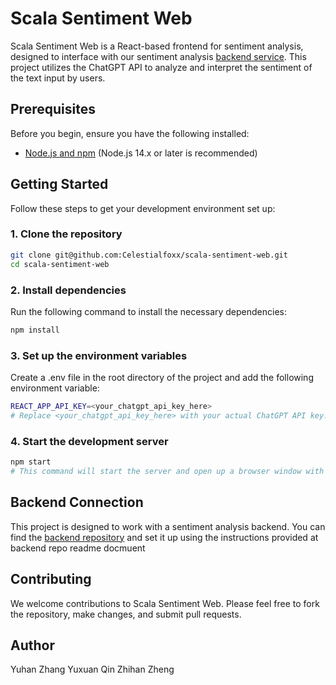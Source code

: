 # Scala Sentiment Web

Scala Sentiment Web is a React-based frontend for sentiment analysis, designed to interface with our sentiment analysis [backend service](https://github.com/LelouchCcCC/sentiment-analysis). This project utilizes the ChatGPT API to analyze and interpret the sentiment of the text input by users.

## Prerequisites

Before you begin, ensure you have the following installed:
- [Node.js and npm](https://nodejs.org/en/download/) (Node.js 14.x or later is recommended)

## Getting Started

Follow these steps to get your development environment set up:
### 1. Clone the repository


```bash
git clone git@github.com:Celestialfoxx/scala-sentiment-web.git
cd scala-sentiment-web
```
### 2. Install dependencies

Run the following command to install the necessary dependencies:
```bash
npm install
```

### 3. Set up the environment variables
Create a .env file in the root directory of the project and add the following environment variable:

```bash
REACT_APP_API_KEY=<your_chatgpt_api_key_here>
# Replace <your_chatgpt_api_key_here> with your actual ChatGPT API key.
```

### 4. Start the development server
```bash
npm start
# This command will start the server and open up a browser window with the application running.
```




## Backend Connection

This project is designed to work with a sentiment analysis backend. You can find the [backend repository](https://github.com/LelouchCcCC/sentiment-analysis) and set it up using the instructions provided at backend repo readme docmuent

## Contributing
We welcome contributions to Scala Sentiment Web. Please feel free to fork the repository, make changes, and submit pull requests.

## Author
Yuhan Zhang
Yuxuan Qin
Zhihan Zheng